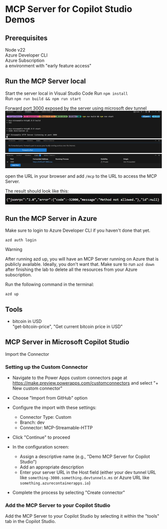 # MCP Server for Copilot Studio Demos

## Prerequisites
Node v22  
Azure Developer CLI  
Azure Subscription  
a environment with "early feature access"

## Run the MCP Server local
Start the server local in Visual Studio Code
Run ```npm install```  
Run ```npm run build && npm run start```  

Forward port 3000 exposed by the server using microsoft dev tunnel
![](https://raw.githubusercontent.com/holgerimbery/mcpserver/main/assets/port1.jpg)  
![](https://raw.githubusercontent.com/holgerimbery/mcpserver/main/assets/port2.jpg)  
![](https://raw.githubusercontent.com/holgerimbery/mcpserver/main/assets/port3.jpg)  


open the URL in your browser and add ```/mcp``` to the URL to access the MCP Server.

The result should look like this:
![](https://raw.githubusercontent.com/holgerimbery/mcpserver/main/assets/port4.jpg)

## Run the MCP Server in Azure
Make sure to login to Azure Developer CLI if you haven't done that yet.

```
azd auth login
```

> [!WARNING]  
> After running azd up, you will have an MCP Server running on Azure that is publicly available.
> Ideally, you don't want that.
> Make sure to run ```azd down``` after finishing the lab to delete all the resources from your Azure subscription.

Run the following command in the terminal:
```
azd up
```

## Tools 
- bitcoin in USD  
  "get-bitcoin-price",  "Get current bitcoin price in USD"  


## MCP Server in Microsoft Copilot Studio
Import the Connector

### Setting up the Custom Connector

* Navigate to the Power Apps custom connectors page at https://make.preview.powerapps.com/customconnectors and select "+ New custom connector"

* Choose "Import from GitHub" option

*  Configure the import with these settings:
    - Connector Type: Custom
    - Branch: dev
    - Connector: MCP-Streamable-HTTP

*  Click "Continue" to proceed

*  In the configuration screen:
    - Assign a descriptive name (e.g., "Demo MCP Server for Copilot Studio")
    - Add an appropriate description
    - Enter your server URL in the Host field (either your dev tunnel URL like `something-3000.something.devtunnels.ms` or Azure URL like `something.azurecontainerapps.io`)

* Complete the process by selecting "Create connector"

### Add the MCP Server to your Copilot Studio
Add the MCP Server to your Copilot Studio by selecting it within the "tools" tab in the Copilot Studio.
